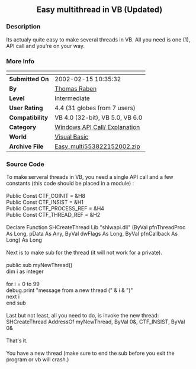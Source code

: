 ﻿<div align="center">

## Easy multithread in VB \(Updated\)


</div>

### Description

Its actualy quite easy to make several threads in VB. All you need is one (1), API call and you're on your way.
 
### More Info
 


<span>             |<span>
---                |---
**Submitted On**   |2002-02-15 10:35:32
**By**             |[Thomas Raben](https://github.com/Planet-Source-Code/PSCIndex/blob/master/ByAuthor/thomas-raben.md)
**Level**          |Intermediate
**User Rating**    |4.4 (31 globes from 7 users)
**Compatibility**  |VB 4\.0 \(32\-bit\), VB 5\.0, VB 6\.0
**Category**       |[Windows API Call/ Explanation](https://github.com/Planet-Source-Code/PSCIndex/blob/master/ByCategory/windows-api-call-explanation__1-39.md)
**World**          |[Visual Basic](https://github.com/Planet-Source-Code/PSCIndex/blob/master/ByWorld/visual-basic.md)
**Archive File**   |[Easy\_multi553822152002\.zip](https://github.com/Planet-Source-Code/thomas-raben-easy-multithread-in-vb-updated__1-31786/archive/master.zip)





### Source Code

To make serveral threads in VB, you need a single API call and a few constants (this code should be placed in a module)
:<br><br>
Public Const CTF_COINIT = &H8<br>
Public Const CTF_INSIST = &H1<br>
Public Const CTF_PROCESS_REF = &H4<br>
Public Const CTF_THREAD_REF = &H2<br><br>
Declare Function SHCreateThread Lib "shlwapi.dll" (ByVal pfnThreadProc As Long, pData As Any, ByVal dwFlags As Long, ByVal pfnCallback As Long) As Long<br><br>
Next is to make sub for the thread (it will not work for a private).<br><br>
public sub myNewThread()<br>
 dim i as integer<br><br>
 for i = 0 to 99<br>
 debug.print "message from a new thread (" & i & ")"<br>
 next i<br>
end sub<br><br>
Last but not least, all you need to do, is invoke the new thread:
SHCreateThread AddressOf myNewThread, ByVal 0&, CTF_INSIST, ByVal 0&<br><br>
That's it.<br><br>You have a new thread (make sure to end the sub before you exit the program or vb will crash.)

